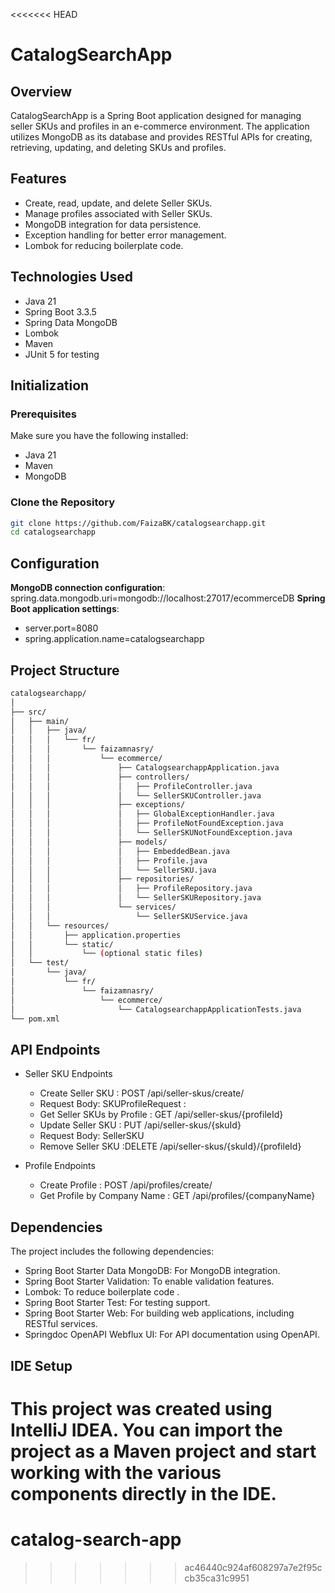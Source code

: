 <<<<<<< HEAD
# CatalogSearchApp

## Overview

CatalogSearchApp is a Spring Boot application designed for managing seller SKUs  and profiles in an e-commerce environment. The application utilizes MongoDB as its database and provides RESTful APIs for creating, retrieving, updating, and deleting SKUs and profiles.

## Features

- Create, read, update, and delete Seller SKUs.
- Manage profiles associated with Seller SKUs.
- MongoDB integration for data persistence.
- Exception handling for better error management.
- Lombok for reducing boilerplate code.

## Technologies Used

- Java 21
- Spring Boot 3.3.5
- Spring Data MongoDB
- Lombok
- Maven
- JUnit 5 for testing

## Initialization

### Prerequisites

Make sure you have the following installed:

- Java 21
- Maven
- MongoDB

### Clone the Repository

```bash
git clone https://github.com/FaizaBK/catalogsearchapp.git
cd catalogsearchapp
```

## Configuration
**MongoDB connection configuration**: spring.data.mongodb.uri=mongodb://localhost:27017/ecommerceDB
**Spring Boot application settings**: 
- server.port=8080
- spring.application.name=catalogsearchapp

## Project Structure
```bash
catalogsearchapp/
│
├── src/
│   ├── main/
│   │   ├── java/
│   │   │   └── fr/
│   │   │       └── faizamnasry/
│   │   │           └── ecommerce/
│   │   │               ├── CatalogsearchappApplication.java
│   │   │               ├── controllers/
│   │   │               │   ├── ProfileController.java
│   │   │               │   └── SellerSKUController.java
│   │   │               ├── exceptions/
│   │   │               │   ├── GlobalExceptionHandler.java
│   │   │               │   ├── ProfileNotFoundException.java
│   │   │               │   └── SellerSKUNotFoundException.java
│   │   │               ├── models/
│   │   │               │   ├── EmbeddedBean.java
│   │   │               │   ├── Profile.java
│   │   │               │   └── SellerSKU.java
│   │   │               ├── repositories/
│   │   │               │   ├── ProfileRepository.java
│   │   │               │   └── SellerSKURepository.java
│   │   │               └── services/
│   │   │                   └── SellerSKUService.java
│   │   └── resources/
│   │       ├── application.properties
│   │       └── static/
│   │           └── (optional static files)
│   └── test/
│       └── java/
│           └── fr/
│               └── faizamnasry/
│                   └── ecommerce/
│                       └── CatalogsearchappApplicationTests.java
└── pom.xml

```
## API Endpoints
- Seller SKU Endpoints 
  - Create Seller SKU : POST /api/seller-skus/create/
  - Request Body: SKUProfileRequest : 
  - Get Seller SKUs by Profile : GET /api/seller-skus/{profileId}
  - Update Seller SKU : PUT /api/seller-skus/{skuId}
  - Request Body: SellerSKU
  - Remove Seller SKU :DELETE /api/seller-skus/{skuId}/{profileId}

- Profile Endpoints
  - Create Profile : POST /api/profiles/create/
  - Get Profile by Company Name : GET /api/profiles/{companyName}
## Dependencies
The project includes the following dependencies:

- Spring Boot Starter Data MongoDB: For MongoDB integration.
- Spring Boot Starter Validation: To enable validation features.
- Lombok: To reduce boilerplate code .
- Spring Boot Starter Test: For testing support.
- Spring Boot Starter Web: For building web applications, including RESTful services.
- Springdoc OpenAPI Webflux UI: For API documentation using OpenAPI.

## IDE Setup
This project was created using IntelliJ IDEA. You can import the project as a Maven project and start working with the various components directly in the IDE.
=======
# catalog-search-app
>>>>>>> ac46440c924af608297a7e2f95ccb35ca31c9951
